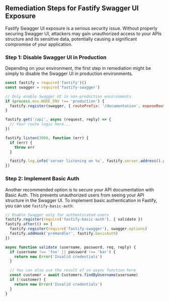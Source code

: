 

## Remediation Steps for Fastify Swagger UI Exposure
Fastify Swagger UI exposure is a serious security issue. Without properly securing Swagger UI, attackers may gain unauthorized access to your APIs structure and its sensitive data, potentially causing a significant compromise of your application.

### Step 1: Disable Swagger UI in Production

Depending on your environment, the first step in remediation might be simply to disable the Swagger UI in production environments.
```javascript
const fastify = require('fastify')()
const swagger = require('fastify-swagger')

// Only enable Swagger UI in non-production environments
if (process.env.NODE_ENV !== 'production') {
  fastify.register(swagger, { routePrefix: '/documentation', exposeRoute: true })
} 

fastify.get('/api', async (request, reply) => {
  // Your route logic here...
})

fastify.listen(3000, function (err) {
  if (err) {
    throw err
  }

  fastify.log.info('server listening on %s', fastify.server.address().port)
})
```

### Step 2: Implement Basic Auth

Another recommended option is to secure your API documentation with Basic Auth. This prevents unauthorized users from seeing your API structure in the Swagger UI. To implement basic authentication in Fastify, you can use `fastify-basic-auth`:

```javascript
// Enable Swagger only for authenticated users
fastify.register(require('fastify-basic-auth'), { validate })
fastify.after(() => {
  fastify.register(require('fastify-swagger'), swagger.options)
  fastify.addHook('preHandler', fastify.basicAuth)
})

async function validate (username, password, req, reply) {
  if (username !== 'foo' || password !== 'bar') {
    return new Error('Invalid credentials')
  }

  // You can also use the result of an async function here
  const customer = await Customers.findByUsername(username)
  if (!customer) {
    return new Error('Invalid credentials')
  }
}
```